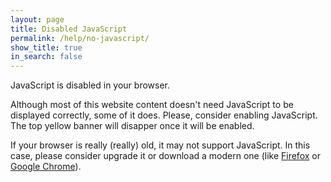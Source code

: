 ```yaml
---
layout: page
title: Disabled JavaScript
permalink: /help/no-javascript/
show_title: true
in_search: false
---
```


JavaScript is disabled in your browser. 

Although most of this website content doesn't need JavaScript to be displayed correctly, some of it does. Please, consider enabling JavaScript. The top yellow banner will disapper once it will be enabled.

If your browser is really (really) old, it may not support JavaScript. In this case, please consider upgrade it or download a modern one (like [Firefox](https://www.mozilla.org/firefox/new/) or [Google Chrome](http://chrome.google.com)).
